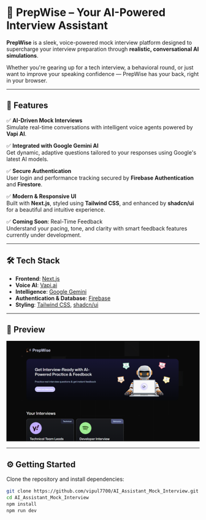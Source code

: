 # 🎯 PrepWise – Your AI-Powered Interview Assistant

**PrepWise** is a sleek, voice-powered mock interview platform designed to supercharge your interview preparation through **realistic, conversational AI simulations**.

Whether you're gearing up for a tech interview, a behavioral round, or just want to improve your speaking confidence — PrepWise has your back, right in your browser.

---

## 🚀 Features

✅ **AI-Driven Mock Interviews**  
Simulate real-time conversations with intelligent voice agents powered by **Vapi AI**.

✅ **Integrated with Google Gemini AI**  
Get dynamic, adaptive questions tailored to your responses using Google's latest AI models.

✅ **Secure Authentication**  
User login and performance tracking secured by **Firebase Authentication** and **Firestore**.

✅ **Modern & Responsive UI**  
Built with **Next.js**, styled using **Tailwind CSS**, and enhanced by **shadcn/ui** for a beautiful and intuitive experience.

✅ **Coming Soon**: Real-Time Feedback  
Understand your pacing, tone, and clarity with smart feedback features currently under development.

---

## 🛠️ Tech Stack

- **Frontend**: [Next.js](https://nextjs.org/)
- **Voice AI**: [Vapi.ai](https://vapi.ai/)
- **Intelligence**: [Google Gemini](https://deepmind.google/technologies/gemini/)
- **Authentication & Database**: [Firebase](https://firebase.google.com/)
- **Styling**: [Tailwind CSS](https://tailwindcss.com/), [shadcn/ui](https://ui.shadcn.com/)

---

## 📸 Preview

![PrepWise Main Page](https://github.com/vipul7700/AI_Assistant_Mock_Interview/raw/main/Main_page.png)

---

## ⚙️ Getting Started

Clone the repository and install dependencies:

```bash
git clone https://github.com/vipul7700/AI_Assistant_Mock_Interview.git
cd AI_Assistant_Mock_Interview
npm install
npm run dev
